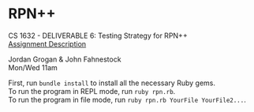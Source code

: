 # RPN++
CS 1632 - DELIVERABLE 6: Testing Strategy for RPN++  
[Assignment Description](https://github.com/laboon/CS1632_Spring2018/blob/master/deliverables/6/deliverable6.md)

Jordan Grogan & John Fahnestock  
Mon/Wed 11am

First, run `bundle install` to install all the necessary Ruby gems.  
To run the program in REPL mode, run `ruby rpn.rb`.  
To run the program in file mode, run `ruby rpn.rb YourFile YourFile2...`.
